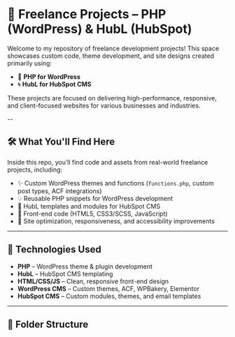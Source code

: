 # 🎯 Freelance Projects – PHP (WordPress) & HubL (HubSpot)

Welcome to my repository of freelance development projects! This space showcases custom code, theme development, and site designs created primarily using:

- 🐘 **PHP for WordPress**
- 🌀 **HubL for HubSpot CMS**

These projects are focused on delivering high-performance, responsive, and client-focused websites for various businesses and industries.

--

## 🛠️ What You'll Find Here

Inside this repo, you’ll find code and assets from real-world freelance projects, including:

- ✨ Custom WordPress themes and functions (`functions.php`, custom post types, ACF integrations)
- 💡 Reusable PHP snippets for WordPress development
- 🧩 HubL templates and modules for HubSpot CMS
- 🎨 Front-end code (HTML5, CSS3/SCSS, JavaScript)
- 🔧 Site optimization, responsiveness, and accessibility improvements

----

## 🧰 Technologies Used

- **PHP** – WordPress theme & plugin development  
- **HubL** – HubSpot CMS templating  
- **HTML/CSS/JS** – Clean, responsive front-end design  
- **WordPress CMS** – Custom themes, ACF, WPBakery, Elementor  
- **HubSpot CMS** – Custom modules, themes, and email templates  

---

## 📁 Folder Structure

